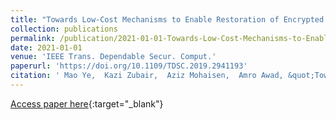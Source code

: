 ```yaml
---
title: "Towards Low-Cost Mechanisms to Enable Restoration of Encrypted Non-Volatile Memories"
collection: publications
permalink: /publication/2021-01-01-Towards-Low-Cost-Mechanisms-to-Enable-Restoration-of-Encrypted-Non-Volatile-Memories
date: 2021-01-01
venue: 'IEEE Trans. Dependable Secur. Comput.'
paperurl: 'https://doi.org/10.1109/TDSC.2019.2941193'
citation: ' Mao Ye,  Kazi Zubair,  Aziz Mohaisen,  Amro Awad, &quot;Towards Low-Cost Mechanisms to Enable Restoration of Encrypted Non-Volatile Memories.&quot; IEEE Trans. Dependable Secur. Comput., 2021.'
---
```

[Access paper here](https://doi.org/10.1109/TDSC.2019.2941193){:target="_blank"}
